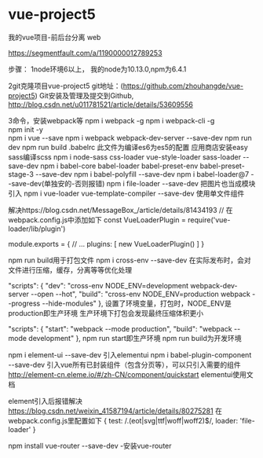 # vue-project5
我的vue项目-前后台分离
web

<!-- 参考从零开始搭建一个简单的基于webpack的vue开发环境 -->
https://segmentfault.com/a/1190000012789253

步骤：
1node环境6以上，
  我的node为10.13.0,npm为6.4.1

2git克隆项目vue-project5
 git地址：(https://github.com/zhouhangde/vue-project5) 
 Git安装及管理及提交到Github,
 http://blog.csdn.net/u011781521/article/details/53609556 

3命令，安装webpack等
  npm i webpack -g
  npm i webpack-cli -g  
  npm init -y     
  npm i vue --save
  npm i webpack webpack-dev-server --save-dev
  npm run dev
  npm run build
  .babelrc  此文件为编译es6为es5的配置
  应用商店安装easy sass编译scss
  npm i node-sass css-loader vue-style-loader sass-loader --save-dev
  npm i babel-core babel-loader babel-preset-env babel-preset-stage-3 --save-dev
  npm i babel-polyfill --save-dev
  npm i babel-loader@7 --save-dev(单独安的-否则报错)
  npm i file-loader --save-dev     把图片也当成模块引入
  npm i vue-loader vue-template-compiler --save-dev    使用单文件组件

  <!-- Vue加载单文件使用vue-loader报错 -->
  解决https://blog.csdn.net/MessageBox_/article/details/81434193
  // 在webpack.config.js中添加如下
  const VueLoaderPlugin = require('vue-loader/lib/plugin')

  module.exports = {
    // ...
    plugins: [
      new VueLoaderPlugin()
    ]
  }


  npm run build用于打包文件
  npm i cross-env --save-dev   在实际发布时，会对文件进行压缩，缓存，分离等等优化处理

  "scripts": {
    "dev": "cross-env NODE_ENV=development webpack-dev-server --open --hot",
    "build": "cross-env NODE_ENV=production webpack --progress --hide-modules"
  },
  设置了环境变量，打包时，NODE_ENV是production即生产环境
  生产环境下打包会发现最终压缩体积更小

  <!-- 上述不为webpacke的写法
  用于生产环境还是正式环境打包，以下为webpack4的写法 -->
  "scripts": {
    "start": "webpack --mode production",
    "build": "webpack --mode development"
  },
  npm run start即生产环境
  npm run build为开发环境

  npm i element-ui --save-dev   引入elementui
  npm i babel-plugin-component --save-dev   引入vue所有已封装组件（包含分页等），可以只引入需要的组件
  http://element-cn.eleme.io/#/zh-CN/component/quickstart   elementui使用文档


  element引入后报错解决
  https://blog.csdn.net/weixin_41587194/article/details/80275281
   在webpack.config.js里配置如下
    {
    test: /\.(eot|svg|ttf|woff|woff2)$/,
    loader: 'file-loader'
    }

   npm install vue-router --save-dev     -安装vue-router 